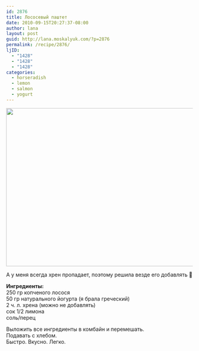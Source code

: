 ```yaml
---
id: 2876
title: Лососевый паштет
date: 2010-09-15T20:27:37-08:00
author: lana
layout: post
guid: http://lana.moskalyuk.com/?p=2876
permalink: /recipe/2876/
ljID:
  - "1428"
  - "1428"
  - "1428"
categories:
  - horseradish
  - lemon
  - salmon
  - yogurt
---
```

<img loading="lazy" class="alignnone" title="Salmon pate" src="http://farm5.static.flickr.com/4125/4994476147_15f29778b1_z.jpg" alt="" width="640" height="427" />

А у меня всегда хрен пропадает, поэтому решила везде его добавлять 🙂

**Ингредиенты:**  
250 гр копченого лосося  
50 гр натурального йогурта (я брала греческий)  
2 ч. л. хрена (можно не добавлять)  
сок 1/2 лимона  
соль/перец

Выложить все ингредиенты в комбайн и перемешать.  
Подавать с хлебом.  
Быстро. Вкусно. Легко.